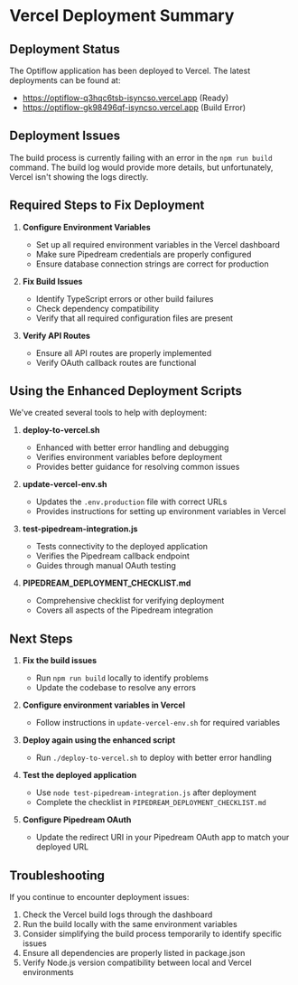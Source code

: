 # Vercel Deployment Summary

## Deployment Status

The Optiflow application has been deployed to Vercel. The latest deployments can be found at:

- https://optiflow-q3hqc6tsb-isyncso.vercel.app (Ready)
- https://optiflow-gk98496qf-isyncso.vercel.app (Build Error)

## Deployment Issues

The build process is currently failing with an error in the `npm run build` command. The build log would provide more details, but unfortunately, Vercel isn't showing the logs directly.

## Required Steps to Fix Deployment

1. **Configure Environment Variables**
   - Set up all required environment variables in the Vercel dashboard
   - Make sure Pipedream credentials are properly configured
   - Ensure database connection strings are correct for production

2. **Fix Build Issues**
   - Identify TypeScript errors or other build failures
   - Check dependency compatibility
   - Verify that all required configuration files are present

3. **Verify API Routes**
   - Ensure all API routes are properly implemented
   - Verify OAuth callback routes are functional

## Using the Enhanced Deployment Scripts

We've created several tools to help with deployment:

1. **deploy-to-vercel.sh**
   - Enhanced with better error handling and debugging
   - Verifies environment variables before deployment
   - Provides better guidance for resolving common issues

2. **update-vercel-env.sh**
   - Updates the `.env.production` file with correct URLs
   - Provides instructions for setting up environment variables in Vercel

3. **test-pipedream-integration.js**
   - Tests connectivity to the deployed application
   - Verifies the Pipedream callback endpoint
   - Guides through manual OAuth testing

4. **PIPEDREAM_DEPLOYMENT_CHECKLIST.md**
   - Comprehensive checklist for verifying deployment
   - Covers all aspects of the Pipedream integration

## Next Steps

1. **Fix the build issues**
   - Run `npm run build` locally to identify problems
   - Update the codebase to resolve any errors

2. **Configure environment variables in Vercel**
   - Follow instructions in `update-vercel-env.sh` for required variables

3. **Deploy again using the enhanced script**
   - Run `./deploy-to-vercel.sh` to deploy with better error handling

4. **Test the deployed application**
   - Use `node test-pipedream-integration.js` after deployment
   - Complete the checklist in `PIPEDREAM_DEPLOYMENT_CHECKLIST.md`

5. **Configure Pipedream OAuth**
   - Update the redirect URI in your Pipedream OAuth app to match your deployed URL

## Troubleshooting

If you continue to encounter deployment issues:

1. Check the Vercel build logs through the dashboard
2. Run the build locally with the same environment variables
3. Consider simplifying the build process temporarily to identify specific issues
4. Ensure all dependencies are properly listed in package.json
5. Verify Node.js version compatibility between local and Vercel environments 